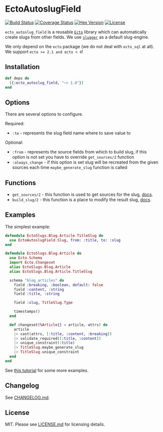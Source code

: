 # EctoAutoslugField

[![Build Status](https://travis-ci.org/sobolevn/ecto_autoslug_field.svg?branch=master)](https://travis-ci.org/sobolevn/ecto_autoslug_field) [![Coverage Status](https://coveralls.io/repos/github/sobolevn/ecto_autoslug_field/badge.svg?branch=master)](https://coveralls.io/github/sobolevn/ecto_autoslug_field?branch=master) [![Hex Version](https://img.shields.io/hexpm/v/ecto_autoslug_field.svg)](https://hex.pm/packages/ecto_autoslug_field) [![License](http://img.shields.io/badge/license-MIT-brightgreen.svg)](http://opensource.org/licenses/MIT)

`ecto_autoslug_field` is a reusable [`Ecto`](https://github.com/elixir-ecto/ecto) library which can automatically create slugs from other fields. We use [`slugger`](https://github.com/h4cc/slugger) as a default slug-engine.

We only depend on the `ecto` package (we do not deal with `ecto_sql` at all).
We support `ecto >= 2.1 and ecto < 4`!


## Installation

```elixir
def deps do
  [{:ecto_autoslug_field, "~> 1.0"}]
end
```


## Options

There are several options to configure.

Required:

- `:to` - represents the slug field name where to save value to

Optional:

- `:from` - represents the source fields from which to build slug, if this option is not set you have to override `get_sources/2` function
- `:always_change` - if this option is set slug will be recreated from the given sources each time `maybe_generate_slug` function is called


## Functions

- `get_sources/2` - this function is used to get sources for the slug, [docs](https://hexdocs.pm/ecto_autoslug_field/EctoAutoslugField.SlugBase.html#get_sources/2).
- `build_slug/2` - this function is a place to modify the result slug, [docs](https://hexdocs.pm/ecto_autoslug_field/EctoAutoslugField.SlugBase.html#build_slug/2).


## Examples

The simplest example:

```elixir
defmodule EctoSlugs.Blog.Article.TitleSlug do
  use EctoAutoslugField.Slug, from: :title, to: :slug
end

defmodule EctoSlugs.Blog.Article do
  use Ecto.Schema
  import Ecto.Changeset
  alias EctoSlugs.Blog.Article
  alias EctoSlugs.Blog.Article.TitleSlug

  schema "blog_articles" do
    field :breaking, :boolean, default: false
    field :content, :string
    field :title, :string

    field :slug, TitleSlug.Type

    timestamps()
  end

  def changeset(%Article{} = article, attrs) do
    article
    |> cast(attrs, [:title, :content, :breaking])
    |> validate_required([:title, :content])
    |> unique_constraint(:title)
    |> TitleSlug.maybe_generate_slug
    |> TitleSlug.unique_constraint
  end
end
```

See [this tutorial](https://medium.com/wemake-services/creating-slugs-for-ecto-schemas-7349513410f0)
for some more examples.


## Changelog

See [CHANGELOG.md](https://github.com/sobolevn/ecto_autoslug_field/blob/master/CHANGELOG.md).


## License

MIT. Please see [LICENSE.md](https://github.com/sobolevn/ecto_autoslug_field/blob/master/LICENSE.md) for licensing details.
